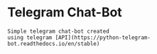 # Telegram Chat-Bot
    Simple telegram chat-bot created
    using telegram [API](https://python-telegram-bot.readthedocs.io/en/stable)
